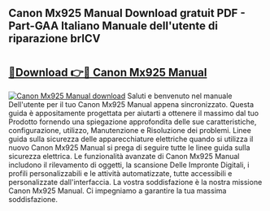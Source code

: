 ## Canon Mx925 Manual Download gratuit PDF - Part-GAA Italiano Manuale dell'utente di riparazione brlCV

# <h2><a href="http://dfcupm.blite.top/?on=Canon+Mx925+Manual">🔗Download 👉🔴 Canon Mx925 Manual</a></h2>

[![Canon Mx925 Manual download](https://i.imgur.com/lujVjoI.png)](http://dfcupm.blite.top/?on=Canon+Mx925+Manual)
Saluti e benvenuto nel manuale Dell'utente per il tuo Canon Mx925 Manual appena sincronizzato. Questa guida è appositamente progettata per aiutarti a ottenere il massimo dal tuo Prodotto fornendo una spiegazione approfondita delle sue caratteristiche, configurazione, utilizzo, Manutenzione e Risoluzione dei problemi. Linee guida sulla sicurezza delle apparecchiature elettriche quando si utilizza il nuovo Canon Mx925 Manual si prega di seguire tutte le linee guida sulla sicurezza elettrica. Le funzionalità avanzate di Canon Mx925 Manual includono il rilevamento di oggetti, la scansione Delle Impronte Digitali, i profili personalizzabili e le attività automatizzate, tutte accessibili e personalizzate dall'interfaccia. La vostra soddisfazione è la nostra missione Canon Mx925 Manual. Ci impegniamo a garantire la tua massima soddisfazione.
